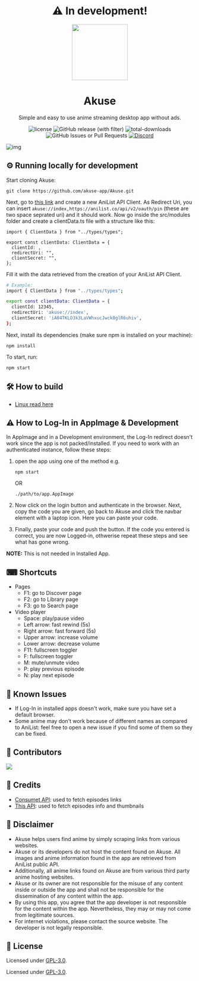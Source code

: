 <h1 align="center">⚠ In development! </h1>
<p align="center">
    <img width="150px" src="https://github.com/akuse-app/Akuse/blob/react-port/assets/icon.png"/>
    <h1 align="center">Akuse</h1>
</p>

<p align="center">Simple and easy to use anime streaming desktop app without ads.</p>

<p align="center">
    <img alt="license" src="https://img.shields.io/github/license/aleganza/akuse"> 
    <img alt="GitHub release (with filter)" src="https://img.shields.io/github/v/release/akuse-app/akuse">
    <img alt="total-downloads" src="https://img.shields.io/github/downloads/aleganza/akuse/total">
    <img alt="GitHub Issues or Pull Requests" src="https://img.shields.io/github/issues/aleganza/akuse?color=red">
    <a href="https://discord.gg/f3wdnqSNX5">
        <img alt="Discord" src="https://img.shields.io/discord/1163970236224118796?label=discord&color=%235567E3">
    </a>
</p>

<img title="img" alt="img" src="https://i.imgur.com/jk5Q8rc.png">

## ⚙️ Running locally for development

Start cloning Akuse:

```
git clone https://github.com/akuse-app/Akuse.git
```

Next, go to [this link](https://anilist.co/settings/developer) and create a new AniList API Client.
As Redirect Uri, you can insert `akuse://index,https://anilist.co/api/v2/oauth/pin` (these are two space seprated uri) and it should work.
Now go inside the src/modules folder and create a clientData.ts file with a structure like this:

```
import { ClientData } from "../types/types";

export const clientData: ClientData = {
  clientId: ,
  redirectUri: "",
  clientSecret: "",
};
```

Fill it with the data retrieved from the creation of your AniList API Client.

```bash
# Example:
import { ClientData } from "../types/types";

export const clientData: ClientData = {
  clientId: 12345,
  redirectUri: 'akuse://index',
  clientSecret: 'iA04TKLO3k3LaVWhxucJwck0glR6uhiv',
};
```

Next, install its dependencies (make sure npm is installed on your machine):

```
npm install
```

To start, run:

```
npm start
```

## 🛠️ How to build

- [Linux read here](./LINUX_BUILD.md)

## ⚠ How to Log-In in AppImage & Development

In AppImage and in a Development environment, the Log-In redirect doesn't work since the app is not packed/installed. If you need to work with an authenticated instance, follow these steps:
1. open the app using one of the method e.g.

    ```
    npm start
    ```
      OR
    ```
    ./path/to/app.AppImage
    ```
    
2. Now click on the login button and authenticate in the browser. Next, copy the code you are given, go back to Akuse and click the navbar element with a laptop icon. Here you can paste your code.

3. Finally, paste your code and push the button. If the code you entered is correct, you are now Logged-in, othwerise repeat these steps and see what has gone wrong.

**NOTE:** This is not needed in Installed App.

## ⌨ Shortcuts

- Pages
  - F1: go to Discover page
  - F2: go to Library page
  - F3: go to Search page
- Video player
  - Space: play/pause video
  - Left arrow: fast rewind (5s)
  - Right arrow: fast forward (5s)
  - Upper arrow: increase volume
  - Lower arrow: decrease volume
  - F11: fullscreen toggler
  - F: fullscreen toggler
  - M: mute/unmute video
  - P: play previous episode
  - N: play next episode

## 🐛 Known Issues

- If Log-In in installed apps doesn't work, make sure you have set a default browser.
- Some anime may don't work because of different names as compared to AniList: feel free to open a new issue if you find some of them so they can be fixed.

## 🌟 Contributors

[![](https://contrib.rocks/image?repo=akuse-app/akuse)](https://github.com/akuse-app/akuse/graphs/contributors)

## 🙌 Credits

- [Consumet API](https://github.com/consumet/consumet.ts): used to fetch episodes links
- [This API](https://api.ani.zip/mappings?anilist_id=21): used to fetch episodes info and thumbnails

## 📢 Disclaimer

- Akuse helps users find anime by simply scraping links from various websites.
- Akuse or its developers do not host the content found on Akuse. All images and anime information found in the app are retrieved from AniList public API.
- Additionally, all anime links found on Akuse are from various third party anime hosting websites.
- Akuse or its owner are not responsible for the misuse of any content inside or outside the app and shall not be responsible for the dissemination of any content within the app.
- By using this app, you agree that the app developer is not responsible for the content within the app. Nevertheless, they may or may not come from legitimate sources.
- For internet violations, please contact the source website. The developer is not legally responsible.

## 📜 License

Licensed under [GPL-3.0](https://www.gnu.org/licenses/gpl-3.0.html#license-text).

Licensed under [GPL-3.0](https://www.gnu.org/licenses/gpl-3.0.html#license-text).
